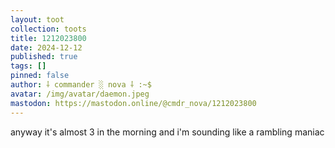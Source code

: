 ```yaml
---
layout: toot
collection: toots
title: 1212023800
date: 2024-12-12
published: true
tags: []
pinned: false
author: ⸸ commander ░ nova ⸸ :~$
avatar: /img/avatar/daemon.jpeg
mastodon: https://mastodon.online/@cmdr_nova/1212023800
---
```


anyway it's almost 3 in the morning and i'm sounding like a rambling maniac
